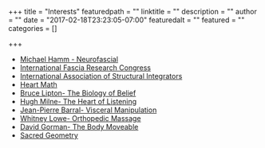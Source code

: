 +++
title = "Interests"
featuredpath = ""
linktitle = ""
description = ""
author = ""
date = "2017-02-18T23:23:05-07:00"
featuredalt = ""
featured = ""
categories = []

+++

- <a target="_blank" href="http://www.neurofascia.com">Michael Hamm - Neurofascial</a>
- <a target="_blank" href="http://www.fasciacongress.org/">International Fascia Research Congress</a>
- <a target="_blank" href="http://www.theiasi.net/">International Association of Structural Integrators</a>
- <a target="_blank" href="http://www.heartmath.org/about-us/hmi-mission/">Heart Math</a>
- <a target="_blank" href="http://www.brucelipton.com/">Bruce Lipton- The Biology of Belief</a>
- <a target="_blank" href="http://www.youtube.com/watch?v=PNQT1VL7I2s">Hugh Milne- The Heart of Listening</a>
- <a target="_blank" href="http://www.barralinstitute.com/therapies/index.php">Jean-Pierre Barral- Visceral Manipulation</a>
- <a target="_blank" href="http://www.omeri.com/massage/">Whitney Lowe- Orthopedic Massage</a>
- <a target="_blank" href="http://www.bodymoveable.com">David Gorman- The Body Moveable</a>
- <a target="_blank" href="https://www.geometrycode.com/sacred-geometry/">Sacred Geometry</a>
